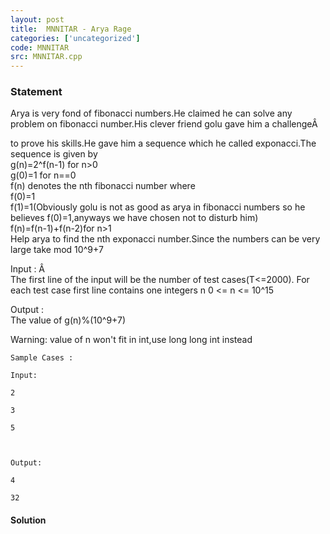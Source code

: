 ```yaml
---
layout: post
title:  MNNITAR - Arya Rage
categories: ['uncategorized']
code: MNNITAR
src: MNNITAR.cpp
---
```


### **Statement**

Arya is very fond of fibonacci numbers.He claimed he can solve any problem on
fibonacci number.His clever friend golu gave him a challengeÂ

to prove his skills.He gave him a sequence which he called exponacci.The
sequence is given by  
 g(n)=2^f(n-1) for n>0  
 g(0)=1 for n==0  
f(n) denotes the nth fibonacci number where  
f(0)=1  
f(1)=1(Obviously golu is not as good as arya in fibonacci numbers so he
believes f(0)=1,anyways we have chosen not to disturb him)  
f(n)=f(n-1)+f(n-2)for n>1  
Help arya to find the nth exponacci number.Since the numbers can be very large
take mod 10^9+7

Input : Â  
The first line of the input will be the number of test cases(T<=2000). For
each test case first line contains one integers n 0 <= n <= 10^15

Output :  
The value of g(n)%(10^9+7)

Warning: value of n won't fit in int,use long long int instead 

    
    
    Sample Cases :
    Input:
    2
    3
    5
     
    Output:
    4
    32
    



#### **Solution**



